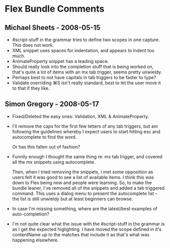 # Flex Bundle Comments

## Michael Sheets - 2008-05-15

* #script-stuff in the grammar tries to define two scopes in one capture. This does not work.
* XML snippet uses spaces for indentation, and appears to indent too much.
* AnimateProperty snippet has a leading space.
* Should really look into the completion stuff that is being worked on, that's quite a lot of items with an mx tab trigger, seems pretty unwieldy.
* Perhaps best to not have capitals in tab triggers to be faster to type?
* Validate overriding ⌘S isn't really standard, best to let the user move it to that if they like.

## Simon Gregory - 2008-05-17

* Fixed/Deleted the easy ones: Validation, XML & AnimateProperty.

* I'll remove the caps for the first few letters of any tab triggers, but am following the guidelines whereby I expect users to start hitting esc and autocomplete to find the word.

  Or has this fallen out of fashion?

* Funnily enough I thought the same thing re: mx tab trigger, and covered all the mx snippets using autocomplete.
  
  Then, when I tried removing the snippets, I met some opposition as users felt it was good to see a list of available items. I think this was down to Flex being new and people were learning. So, to make the bundle leaner, I've removed all of the snippets and added a tab triggered command. This uses a dialog menu to present the autocomplete list - the list is still unwieldy but at least beginners can browse.

* In case I'm missing something, where are the latest/best examples of auto-completion?

* I'm not quite clear what the issue with the #script-stuff in the grammar is as I get the expected higlighting. I have moved the scope defined in it's contentName up to the matches that include it as that's what was happening elsewhere.
